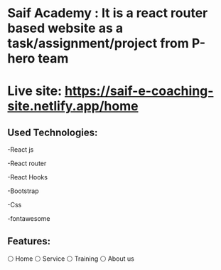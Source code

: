 # Saif Academy : It is a react router based website as a task/assignment/project from P-hero team

# Live site: https://saif-e-coaching-site.netlify.app/home

## Used Technologies:
-React js 

-React router

-React Hooks

-Bootstrap

-Css

-fontawesome

## Features:
⚪ Home
⚪ Service
⚪ Training
⚪ About us

